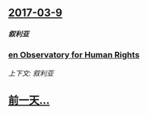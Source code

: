 ## [2017-03-9](/news/2017/03/9/index.md)

##### 叙利亚
### [en Observatory for Human Rights ](/news/2017/03/9/en-Observatory-for-Human-Rights.md)
_上下文: 叙利亚_

## [前一天...](/news/2017/03/8/index.md)

